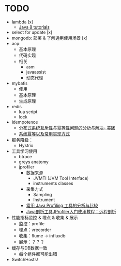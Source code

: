 # TODO

- lambda [x]
    - [Java 8 tutorials](https://www.gitbook.com/book/wizardforcel/java8-tutorials)
- select for update [x]
- mongodb: 部署 & 了解通用使用场景 [x]
- aop
    - 基本原理
    - 代码实现
    - 相关
        - asm
        - javaassist
        - 动态代理
- mybatis
    - 使用
    - 基本原理
    - 生成原理
- redis
    - lua script
    - lock
- idempotence
    - [分布式系统互斥性与幂等性问题的分析与解决- 美团](http://tech.meituan.com/distributed-system-mutually-exclusive-idempotence-cerberus-gtis.html)
    - [系统幂等以及常用实现方式](http://yongpoliu.com/idempotent/)
- 服务降级：
    - Hystrix
- 工具学习使用
    - btrace
    - greys anatomy
    - jprofiler
        - 数据来源
            - JVMTI (JVM Tool Interface)
            - instruments classes
        - 采集方式
            - Sampling
            - Instrument
        - [常用 Java Profiling 工具的分析与比较](https://www.ibm.com/developerworks/cn/java/j-lo-profiling/)
        - [Java剖析工具JProfiler入门使用教程：远程剖析](https://www.evget.com/article/2013/5/20/18944.html)
- 性能指标监控 & 埋点 & 收集 & 展示
    - 监控：profile
    - 埋点：vrecorder
    - 收集：flume -> influxdb
    - 展示：？？？
- 缓存与DB数据一致
    - 每个组件都可能出错
- SwitchHosts!


